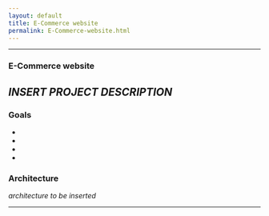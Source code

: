 ```yaml
---
layout: default
title: E-Commerce website
permalink: E-Commerce-website.html
---
```


---

### E-Commerce website

*INSERT PROJECT DESCRIPTION*
---

### Goals

- 
- 
- 
- 

### Architecture

*architecture to be inserted*



---

